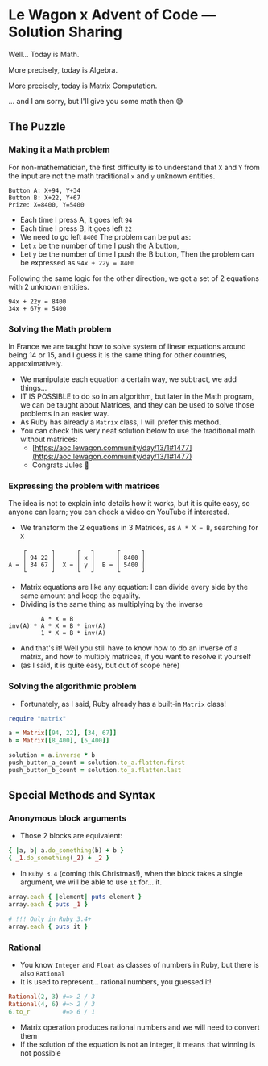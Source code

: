 # Le Wagon x Advent of Code — Solution Sharing
Well... Today is Math.

More precisely, today is Algebra.

More precisely, today is Matrix Computation.

... and I am sorry, but I'll give you some math then 😅

## The Puzzle
### Making it a Math problem
For non-mathematician, the first difficulty is to understand that `X` and `Y` from the input are not the math traditional `x` and `y` unknown entities.
```text
Button A: X+94, Y+34
Button B: X+22, Y+67
Prize: X=8400, Y=5400
```

* Each time I press A, it goes left `94`
* Each time I press B, it goes left `22`
* We need to go left `8400`
  The problem can be put as:
* Let `x` be the number of time I push the A button,
* Let `y` be the number of time I push the B button,
  Then the problem can be expressed as `94x + 22y = 8400`



Following the same logic for the other direction, we got a set of 2 equations with 2 unknown entities.
```text
94x + 22y = 8400
34x + 67y = 5400
```

### Solving the Math problem
In France we are taught how to solve system of linear equations around being 14 or 15, and I guess it is the same thing for other countries, approximatively.
* We manipulate each equation a certain way, we subtract, we add things...
* IT IS POSSIBLE to do so in an algorithm, but later in the Math program, we can be taught about Matrices, and they can be used to solve those problems in an easier way.
* As Ruby has already a `Matrix` class, I will prefer this method.
* You can check this very neat solution below to use the traditional math without matrices:
  * [https://aoc.lewagon.community/day/13/1#1477](https://aoc.lewagon.community/day/13/1#1477)
  * Congrats Jules 🌹

### Expressing the problem with matrices
The idea is not to explain into details how it works, but it is quite easy, so anyone can learn; you can check a video on YouTube if interested.
* We transform the 2 equations in 3 Matrices, as `A * X = B`, searching for `X`
```text
    ┌       ┐      ┌   ┐      ┌      ┐
    │ 94 22 │      │ x │      │ 8400 │
A = │ 34 67 │  X = │ y │  B = │ 5400 │
    └       ┘      └   ┘      └      ┘
```
* Matrix equations are like any equation: I can divide every side by the same amount and keep the equality.
* Dividing is the same thing as multiplying by the inverse
```text
         A * X = B
inv(A) * A * X = B * inv(A)
         1 * X = B * inv(A)
```
* And that's it! Well you still have to know how to do an inverse of a matrix, and how to multiply matrices, if you want to resolve it yourself
* (as I said, it is quite easy, but out of scope here)

### Solving the algorithmic problem
* Fortunately, as I said, Ruby already has a built-in `Matrix` class!

```ruby
require "matrix"

a = Matrix[[94, 22], [34, 67]]
b = Matrix[[8_400], [5_400]]

solution = a.inverse * b
push_button_a_count = solution.to_a.flatten.first
push_button_b_count = solution.to_a.flatten.last

```

## Special Methods and Syntax

### Anonymous block arguments
* Those 2 blocks are equivalent:
```ruby
{ |a, b| a.do_something(b) + b }
{ _1.do_something(_2) + _2 }
```
* In `Ruby 3.4` (coming this Christmas!), when the block takes a single argument, we will be able to use `it` for... it.
```ruby
array.each { |element| puts element }
array.each { puts _1 }

# !!! Only in Ruby 3.4+
array.each { puts it }
```

### Rational
* You know `Integer` and `Float` as classes of numbers in Ruby, but there is also `Rational`
* It is used to represent... rational numbers, you guessed it!
```ruby
Rational(2, 3) #=> 2 / 3
Rational(4, 6) #=> 2 / 3
6.to_r         #=> 6 / 1
```
* Matrix operation produces rational numbers and we will need to convert them
* If the solution of the equation is not an integer, it means that winning is not possible
